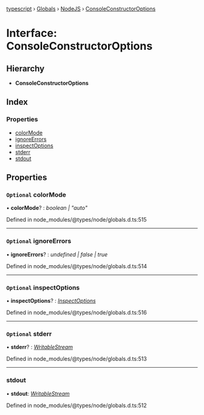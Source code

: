 [typescript](../README.md) › [Globals](../globals.md) › [NodeJS](../modules/nodejs.md) › [ConsoleConstructorOptions](nodejs.consoleconstructoroptions.md)

# Interface: ConsoleConstructorOptions

## Hierarchy

* **ConsoleConstructorOptions**

## Index

### Properties

* [colorMode](nodejs.consoleconstructoroptions.md#optional-colormode)
* [ignoreErrors](nodejs.consoleconstructoroptions.md#optional-ignoreerrors)
* [inspectOptions](nodejs.consoleconstructoroptions.md#optional-inspectoptions)
* [stderr](nodejs.consoleconstructoroptions.md#optional-stderr)
* [stdout](nodejs.consoleconstructoroptions.md#stdout)

## Properties

### `Optional` colorMode

• **colorMode**? : *boolean | "auto"*

Defined in node_modules/@types/node/globals.d.ts:515

___

### `Optional` ignoreErrors

• **ignoreErrors**? : *undefined | false | true*

Defined in node_modules/@types/node/globals.d.ts:514

___

### `Optional` inspectOptions

• **inspectOptions**? : *[InspectOptions](nodejs.inspectoptions.md)*

Defined in node_modules/@types/node/globals.d.ts:516

___

### `Optional` stderr

• **stderr**? : *[WritableStream](nodejs.writablestream.md)*

Defined in node_modules/@types/node/globals.d.ts:513

___

###  stdout

• **stdout**: *[WritableStream](nodejs.writablestream.md)*

Defined in node_modules/@types/node/globals.d.ts:512
